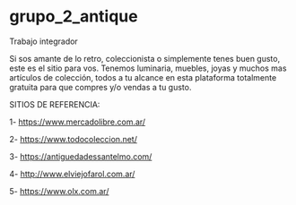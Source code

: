 # grupo_2_antique
Trabajo integrador

Si sos amante de lo retro, coleccionista o simplemente tenes buen gusto, este es el sitio para vos. 
Tenemos luminaria, muebles, joyas y muchos mas artículos de colección, todos a tu alcance en esta plataforma totalmente gratuita para que compres y/o vendas a tu gusto. 

SITIOS DE REFERENCIA:

1- https://www.mercadolibre.com.ar/

2- https://www.todocoleccion.net/

3- https://antiguedadessantelmo.com/

4- http://www.elviejofarol.com.ar/

5- https://www.olx.com.ar/

